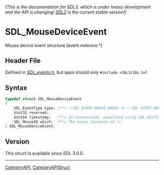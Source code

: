 ###### (This is the documentation for SDL3, which is under heavy development and the API is changing! [SDL2](https://wiki.libsdl.org/SDL2/) is the current stable version!)
# SDL_MouseDeviceEvent

Mouse device event structure (event.mdevice.*)

## Header File

Defined in [SDL_events.h](https://github.com/libsdl-org/SDL/blob/main/include/SDL3/SDL_events.h), but apps should _only_ `#include <SDL3/SDL.h>`!

## Syntax

```c
typedef struct SDL_MouseDeviceEvent
{
    SDL_EventType type; /**< ::SDL_EVENT_MOUSE_ADDED or ::SDL_EVENT_MOUSE_REMOVED */
    Uint32 reserved;
    Uint64 timestamp;   /**< In nanoseconds, populated using SDL_GetTicksNS() */
    SDL_MouseID which;  /**< The mouse instance id */
} SDL_MouseDeviceEvent;
```

## Version

This struct is available since SDL 3.0.0.

----
[CategoryAPI](CategoryAPI), [CategoryAPIStruct](CategoryAPIStruct)

